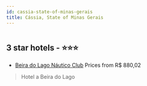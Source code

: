 ```yaml
---
id: cassia-state-of-minas-gerais
title: Cássia, State of Minas Gerais
---
```


<center><img src="https://static.hotelurbano.com/reservas/prod0/3/3484/54b94452cacc8_2.png" alt="" /></center>


##  3 star hotels - ⭐️⭐️⭐️

-    [Beira do Lago Náutico Club](https://us.hurb.com/hotels/cassia/beira-do-lago-nautico-club-3484?cmp=18055) Prices from R$ 880,02
   > Hotel a Beira do Lago
